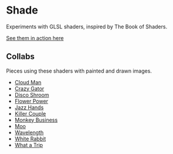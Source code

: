 # Shade

Experiments with GLSL shaders, inspired by The Book of Shaders.

[See them in action here](https://rickyfitts.github.io/shade/)

## Collabs
Pieces using these shaders with painted and drawn images.

- [Cloud Man](https://rickyfitts.github.io/shade/collabs/cloud-man/)
- [Crazy Gator](https://rickyfitts.github.io/shade/collabs/crazy-gator/)
- [Disco Shroom](https://rickyfitts.github.io/shade/collabs/disco-shroom/)
- [Flower Power](https://rickyfitts.github.io/shade/collabs/flower-power/)
- [Jazz Hands](https://rickyfitts.github.io/shade/collabs/jazz-hands/)
- [Killer Couple](https://rickyfitts.github.io/shade/collabs/killer-couple/)
- [Monkey Business](https://rickyfitts.github.io/shade/collabs/monkey-business/)
- [Moo](https://rickyfitts.github.io/shade/collabs/moo/)
- [Wavelength](https://rickyfitts.github.io/shade/collabs/wavelength/)
- [White Rabbit](https://rickyfitts.github.io/shade/collabs/white-rabbit/)
- [What a Trip](https://rickyfitts.github.io/shade/collabs/what-a-trip/)
